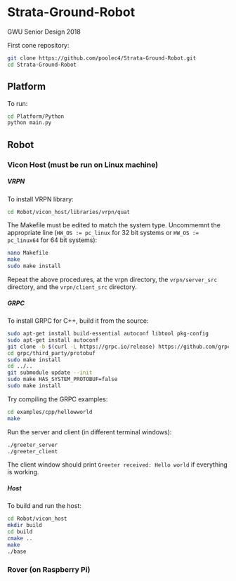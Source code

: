 # Strata-Ground-Robot
GWU Senior Design 2018

First cone repository:
```bash
git clone https://github.com/poolec4/Strata-Ground-Robot.git
cd Strata-Ground-Robot
```

## Platform

To run:
```bash
cd Platform/Python
python main.py
```

## Robot

### Vicon Host (must be run on Linux machine)

##### VRPN
To install VRPN library:
```bash
cd Robot/vicon_host/libraries/vrpn/quat
```
The Makefile must be edited to match the system type. Uncommemnt the appropriate line (`HW_OS := pc_linux` for 32 bit systems or `HW_OS := pc_linux64` for 64 bit systems):
```bash
nano Makefile
make
sudo make install
```

Repeat the above procedures, at the vrpn directory, the `vrpn/server_src` directory, and the `vrpn/client_src` directory.

##### GRPC

To install GRPC for C++, build it from the source:
```bash
sudo apt-get install build-essential autoconf libtool pkg-config
sudo apt-get install autoconf
git clone -b $(curl -L https://grpc.io/release) https://github.com/grpc/grpc
cd grpc/third_party/protobuf
sudo make install
cd ../..
git submodule update --init
sudo make HAS_SYSTEM_PROTOBUF=false
sudo make install
```
Try compiling the GRPC examples:
```bash
cd examples/cpp/hellowworld
make
```
Run the server and client (in different terminal windows):
```bash
./greeter_server
./greeter_client
```
The client window should print `Greeter received: Hello world` if everything is working.

##### Host

To build and run the host:
```bash
cd Robot/vicon_host
mkdir build
cd build
cmake ..
make
./base
```
### Rover (on Raspberry Pi)
